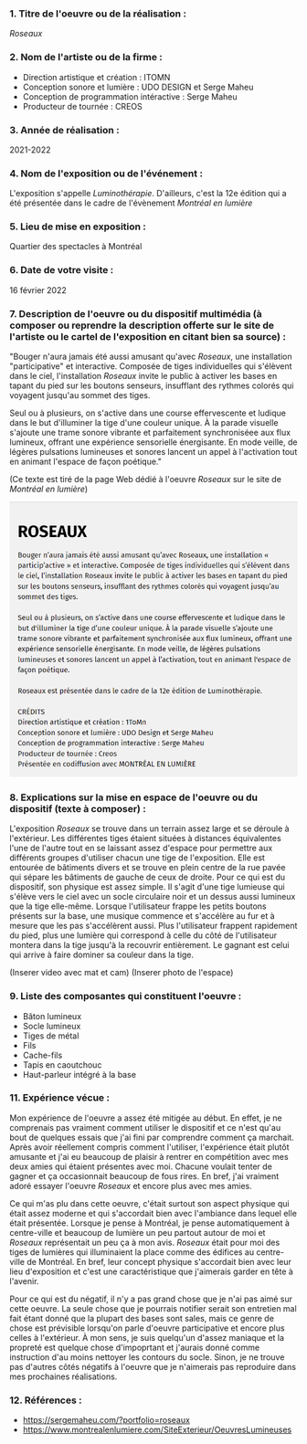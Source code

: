 ### 1. Titre de l'oeuvre ou de la réalisation :

*Roseaux*

### 2. Nom de l'artiste ou de la firme :

- Direction artistique et création : ITOMN 
- Conception sonore et lumière : UDO DESIGN et Serge Maheu 
- Conception de programmation intéractive : Serge Maheu 
- Producteur de tournée : CREOS

### 3. Année de réalisation :

2021-2022

### 4. Nom de l'exposition ou de l'événement :

L'exposition s'appelle *Luminothérapie*. D'ailleurs, c'est la 12e édition qui a été présentée dans le cadre de l'évènement *Montréal en lumière*

### 5. Lieu de mise en exposition :

Quartier des spectacles à Montréal

### 6. Date de votre visite : 

16 février 2022 

### 7. Description de l'oeuvre ou du dispositif multimédia (à composer ou reprendre la description offerte sur le site de l'artiste ou le cartel de l'exposition en citant bien sa source) : 

"Bouger n'aura jamais été aussi amusant qu'avec *Roseaux*, une installation "participative" et interactive. Composée de tiges individuelles qui s'élèvent dans le ciel, l'installation *Roseaux* invite le public à activer les bases en tapant du pied sur les boutons senseurs, insufflant des rythmes colorés qui voyagent jusqu'au sommet des tiges.

Seul ou à plusieurs, on s'active dans une course effervescente et ludique dans le but d'illuminer la tige d'une couleur unique. À la parade visuelle s'ajoute une trame sonore vibrante et parfaitement synchroniséee aux flux lumineux, offrant une expérience sensorielle énergisante. En mode veille, de légères pulsations lumineuses et sonores lancent un appel à l'activation tout en animant l'espace de façon poétique."

(Ce texte est tiré de la page Web dédié à l'oeuvre *Roseaux* sur le site de *Montréal en lumière*)

![capture_ecran_cartel_roseaux](medias/photographies/capture_ecran_cartel_roseaux.png)

### 8. Explications sur la mise en espace de l'oeuvre ou du dispositif (texte à composer) : 

L'exposition *Roseaux* se trouve dans un terrain assez large et se déroule à l'extérieur. Les différentes tiges étaient situées à distances équivalentes l'une de l'autre tout en se laissant assez d'espace pour permettre aux différents groupes d'utiliser chacun une tige de l'exposition. Elle est entourée de bâtiments divers et se trouve en plein centre de la rue pavée qui sépare les bâtiments de gauche de ceux de droite. Pour ce qui est du dispositif, son physique est assez simple. Il s'agit d'une tige lumieuse qui s'élève vers le ciel avec un socle circulaire noir et un dessus aussi lumineux que la tige elle-même. Lorsque l'utilisateur frappe les petits boutons présents sur la base, une musique commence et s'accélère au fur et à mesure que les pas s'accélèrent aussi. Plus l'utilisateur frappent rapidement du pied, plus une lumière qui correspond à celle du côté de l'utilisateur montera dans la tige jusqu'à la recouvrir entièrement. Le gagnant est celui qui arrive à faire dominer sa couleur dans la tige.

(Inserer video avec mat et cam)
(Inserer photo de l'espace)


### 9. Liste des composantes qui constituent l'oeuvre :

- Bâton lumineux 
- Socle lumineux 
- Tiges de métal 
- Fils 
- Cache-fils 
- Tapis en caoutchouc 
- Haut-parleur intégré à la base 

### 11. Expérience vécue :
 
Mon expérience de l'oeuvre a assez été mitigée au début. En effet, je ne comprenais pas vraiment comment utiliser le dispositif et ce n'est qu'au bout de quelques essais que j'ai fini par comprendre comment ça marchait. Après avoir réellement compris comment l'utiliser, l'expérience était plutôt amusante et j'ai eu beaucoup de plaisir à rentrer en compétition avec mes deux amies qui étaient présentes avec moi. Chacune voulait tenter de gagner et ça occasionnait beaucoup de fous rires. En bref, j'ai vraiment adoré essayer l'oeuvre *Roseaux* et encore plus avec mes amies.

Ce qui m'as plu dans cette oeuvre, c'était surtout son aspect physique qui était assez moderne et qui s'accordait bien avec l'ambiance dans lequel elle était présentée. Lorsque je pense à Montréal, je pense automatiquement à centre-ville et beaucoup de lumière un peu partout autour de moi et *Roseaux* représentait un peu ça à mon avis. *Roseaux* était pour moi des tiges de lumières qui illuminaient la place comme des édifices au centre-ville de Montréal. En bref, leur concept physique s'accordait bien avec leur lieu d'exposition et c'est une caractéristique que j'aimerais garder en tête à l'avenir.

Pour ce qui est du négatif, il n'y a pas grand chose que je n'ai pas aimé sur cette oeuvre. La seule chose que je pourrais notifier serait son entretien mal fait étant donné que la plupart des bases sont sales, mais ce genre de chose est prévisible lorsqu'on parle d'oeuvre participative et encore plus celles à l'extérieur. À mon sens, je suis quelqu'un d'assez maniaque et la propreté est quelque chose d'impoprtant et j'aurais donné comme instruction d'au moins nettoyer les contours du socle. Sinon, je ne trouve pas d'autres côtés négatifs à l'oeuvre que je n'aimerais pas reproduire dans mes prochaines réalisations.
 
 ### 12. Références :
 
- https://sergemaheu.com/?portfolio=roseaux
- https://www.montrealenlumiere.com/SiteExterieur/OeuvresLumineuses
